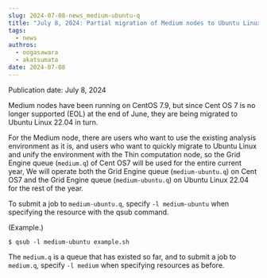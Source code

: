 ```yaml
---
slug: 2024-07-08-news_medium-ubuntu-q
title: "July 8, 2024: Partial migration of Medium nodes to Ubuntu Linux and establishment of new Gride Engine queue (medium-ubuntu.q)"
tags:
  - news
authros:
  - oogasawara
  - akatsumata
date: 2024-07-08
---
```


Publication date: July 8, 2024

Medium nodes have been running on CentOS 7.9, but since Cent OS 7 is no longer supported (EOL) at the end of June, they are being migrated to Ubuntu Linux 22.04 in turn.

For the Medium node, there are users who want to use the existing analysis environment as it is, and users who want to quickly migrate to Ubuntu Linux and unify the environment with the Thin computation node, so the Grid Engine queue (`medium.q`) of Cent OS7 will be used for the entire current year, We will operate both the Grid Engine queue (`medium-ubuntu.q`) on Cent OS7 and the Grid Engine queue (`medium-ubuntu.q`) on Ubuntu Linux 22.04 for the rest of the year.

To submit a job to `medium-ubuntu.q`, specify `-l medium-ubuntu` when specifying the resource with the qsub command.

(Example.)

```
$ qsub -l medium-ubuntu example.sh
```

The `medium.q` is a queue that has existed so far, and to submit a job to `medium.q`, specify `-l medium` when specifying resources as before.

